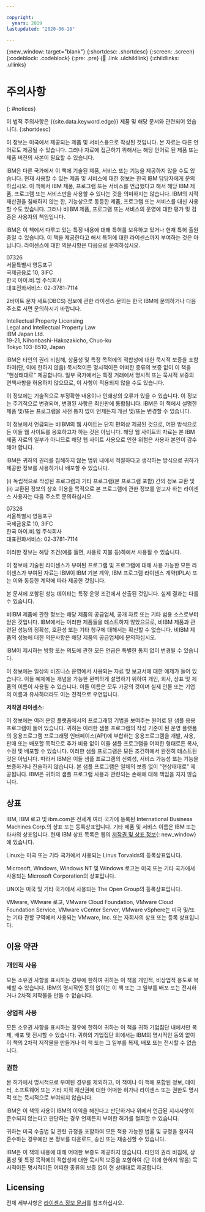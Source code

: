 ```yaml
---

copyright:
  years: 2019
lastupdated: "2020-06-18"

---
```


{:new_window: target="blank"}
{:shortdesc: .shortdesc}
{:screen: .screen}
{:codeblock: .codeblock}
{:pre: .pre}
{:child: .link .ulchildlink}
{:childlinks: .ullinks}

# 주의사항
{: #notices}

이 법적 주의사항은 {{site.data.keyword.edge}} 제품 및 해당 문서와 관련되어 있습니다.
{:shortdesc}

이 정보는 미국에서 제공되는 제품 및 서비스용으로 작성된 것입니다. 본 자료는 다른 언어로도 제공될 수 있습니다. 그러나 자료에 접근하기 위해서는 해당 언어로 된 제품 또는 제품 버전의 사본이 필요할 수 있습니다. 

IBM은 다른 국가에서 이 책에 기술된 제품, 서비스 또는 기능을 제공하지 않을 수도 있습니다. 현재 사용할 수 있는 제품 및 서비스에 대한 정보는 한국 IBM 담당자에게 문의하십시오. 이 책에서 IBM 제품, 프로그램 또는 서비스를 언급했다고 해서 해당 IBM 제품, 프로그램 또는 서비스만을 사용할 수 있다는 것을 의미하지는 않습니다. IBM의 지적 재산권을 침해하지 않는 한, 기능상으로 동등한 제품, 프로그램 또는 서비스를 대신 사용할 수도 있습니다. 그러나 비IBM 제품, 프로그램 또는 서비스의 운영에 대한 평가 및 검증은 사용자의 책임입니다.

IBM은 이 책에서 다루고 있는 특정 내용에 대해 특허를 보유하고 있거나 현재 특허 출원 중일 수 있습니다. 이 책을 제공한다고 해서 특허에 대한 라이센스까지 부여하는 것은 아닙니다. 라이센스에 대한 의문사항은 다음으로 문의하십시오.

07326  
서울특별시 영등포구  
국제금융로 10, 3IFC  
한국 아이.비.엠 주식회사  
대표전화서비스: 02-3781-7114  

2바이트 문자 세트(DBCS) 정보에 관한 라이센스 문의는 한국 IBM에 문의하거나 다음 주소로 서면 문의하시기 바랍니다.

Intellectual Property Licensing  
Legal and Intellectual Property Law  
IBM Japan Ltd.  
19-21, Nihonbashi-Hakozakicho, Chuo-ku  
Tokyo 103-8510, Japan   

IBM은 타인의 권리 비침해, 상품성 및 특정 목적에의 적합성에 대한 묵시적 보증을 포함하여(단, 이에 한하지 않음) 묵시적이든 명시적이든 어떠한 종류의 보증 없이 이 책을 "현상태대로" 제공합니다. 일부 국가에서는 특정 거래에서 명시적 또는 묵시적 보증의 면책사항을 허용하지 않으므로, 이 사항이 적용되지 않을 수도 있습니다.

이 정보에는 기술적으로 부정확한 내용이나 인쇄상의 오류가 있을 수 있습니다. 이 정보는 주기적으로 변경되며, 변경된 사항은 최신판에 통합됩니다. IBM은 이 책에서 설명한 제품 및/또는 프로그램을 사전 통지 없이 언제든지 개선 및/또는 변경할 수 있습니다. 

이 정보에서 언급되는 비IBM의 웹 사이트는 단지 편의상 제공된 것으로, 어떤 방식으로든 이들 웹 사이트를 옹호하고자 하는 것은 아닙니다. 해당 웹 사이트의 자료는 본 IBM 제품 자료의 일부가 아니므로 해당 웹 사이트 사용으로 인한 위험은 사용자 본인이 감수해야 합니다.

IBM은 귀하의 권리를 침해하지 않는 범위 내에서 적절하다고 생각하는 방식으로 귀하가 제공한 정보를 사용하거나 배포할 수 있습니다.

(i) 독립적으로 작성된 프로그램과 기타 프로그램(본 프로그램 포함) 간의 정보 교환 및 (ii) 교환된 정보의 상호 이용을 목적으로 본 프로그램에 관한 정보를 얻고자 하는 라이센스 사용자는 다음 주소로 문의하십시오.

07326  
서울특별시 영등포구  
국제금융로 10, 3IFC  
한국 아이.비.엠 주식회사  
대표전화서비스: 02-3781-7114  

이러한 정보는 해당 조건(예를 들면, 사용료 지불 등)하에서 사용될 수 있습니다.

이 정보에 기술된 라이센스가 부여된 프로그램 및 프로그램에 대해 사용 가능한 모든 라이센스가 부여된 자료는 IBM이 IBM 기본 계약, IBM 프로그램 라이센스 계약(IPLA) 또는 이와 동등한 계약에 따라 제공한 것입니다.

본 문서에 포함된 성능 데이터는 특정 운영 조건에서 산출된 것입니다. 실제 결과는 다를 수 있습니다. 

비IBM 제품에 관한 정보는 해당 제품의 공급업체, 공개 자료 또는 기타 범용 소스로부터 얻은 것입니다. IBM에서는 이러한 제품들을 테스트하지 않았으므로, 비IBM 제품과 관련된 성능의 정확성, 호환성 또는 기타 청구에 대해서는 확신할 수 없습니다. 비IBM 제품의 성능에 대한 의문사항은 해당 제품의 공급업체에 문의하십시오.

IBM이 제시하는 방향 또는 의도에 관한 모든 언급은 특별한 통지 없이 변경될 수 있습니다. 

이 정보에는 일상의 비즈니스 운영에서 사용되는 자료 및 보고서에 대한 예제가 들어 있습니다. 이들 예제에는 개념을 가능한 완벽하게 설명하기 위하여 개인, 회사, 상표 및 제품의 이름이 사용될 수 있습니다. 이들 이름은 모두 가공의 것이며 실제 인물 또는 기업의 이름과 유사하더라도 이는 전적으로 우연입니다.

**저작권 라이센스:**

이 정보에는 여러 운영 플랫폼에서의 프로그래밍 기법을 보여주는 원어로 된 샘플 응용프로그램이 들어 있습니다. 귀하는 이러한 샘플 프로그램의 작성 기준이 된 운영 플랫폼의 응용프로그램 프로그래밍 인터페이스(API)에 부합하는 응용프로그램을 개발, 사용, 판매 또는 배포할 목적으로 추가 비용 없이 이들 샘플 프로그램을 어떠한 형태로든 복사, 수정 및 배포할 수 있습니다. 이러한 샘플 프로그램은 모든 조건하에서 완전히 테스트된 것은 아닙니다. 따라서 IBM은 이들 샘플 프로그램의 신뢰성, 서비스 가능성 또는 기능을 보증하거나 진술하지 않습니다. 본 샘플 프로그램은 일체의 보증 없이 "현상태대로" 제공됩니다. IBM은 귀하의 샘플 프로그램 사용과 관련되는 손해에 대해 책임을 지지 않습니다.

## 상표

IBM, IBM 로고 및 ibm.com은 전세계 여러 국가에 등록된 International Business Machines Corp.의 상표 또는 등록상표입니다. 기타 제품 및 서비스 이름은 IBM 또는 타사의 상표입니다. 현재 IBM 상표 목록은 웹의 [저작권 및 상표 정보](http://www.ibm.com/legal/copytrade.shtml){: new_window}에 있습니다.

Linux는 미국 또는 기타 국가에서 사용되는 Linus Torvalds의 등록상표입니다.

Microsoft, Windows, Windows NT 및 Windows 로고는 미국 또는 기타 국가에서 사용되는 Microsoft Corporation의 상표입니다.

UNIX는 미국 및 기타 국가에서 사용되는 The Open Group의 등록상표입니다.

VMware, VMware 로고, VMware Cloud Foundation, VMware Cloud Foundation Service, VMware vCenter Server, VMware vSphere는 미국 및/또는 기타 관할 구역에서 사용되는 VMware, Inc. 또는 자회사의 상표 또는 등록 상표입니다.

## 이용 약관

### 개인적 사용

모든 소유권 사항을 표시하는 경우에 한하여 귀하는 이 책을 개인적, 비상업적 용도로 복제할 수 있습니다. IBM의 명시적인 동의 없이는 이 책 또는 그 일부를 배포 또는 전시하거나 2차적 저작물을 만들 수 없습니다.

### 상업적 사용

모든 소유권 사항을 표시하는 경우에 한하여 귀하는 이 책을 귀하 기업집단 내에서만 복제, 배포 및 전시할 수 있습니다. 귀하의 기업집단 외에서는 IBM의 명시적인 동의 없이 이 책의 2차적 저작물을 만들거나 이 책 또는 그 일부를 복제, 배포 또는 전시할 수 없습니다.

### 권한

본 허가에서 명시적으로 부여된 경우를 제외하고, 이 책이나 이 책에 포함된 정보, 데이터, 소프트웨어 또는 기타 지적 재산권에 대한 어떠한 허가나 라이센스 또는 권한도 명시적 또는 묵시적으로 부여되지 않습니다.

IBM은 이 책의 사용이 IBM의 이익을 해친다고 판단하거나 위에서 언급된 지시사항이 준수되지 않는다고 판단하는 경우 언제든지 부여한 허가를 철회할 수 있습니다.

귀하는 미국 수출법 및 관련 규정을 포함하여 모든 적용 가능한 법률 및 규정을 철저히 준수하는 경우에만 본 정보를 다운로드, 송신 또는 재송신할 수 있습니다.

IBM은 이 책의 내용에 대해 어떠한 보증도 제공하지 않습니다. 타인의 권리 비침해, 상품성 및 특정 목적에의 적합성에 대한 묵시적 보증을 포함하여 (단 이에 한하지 않음) 묵시적이든 명시적이든 어떠한 종류의 보증 없이 현 상태대로 제공합니다.

## Licensing

전체 세부사항은 [라이센스 정보 문서](https://www-03.ibm.com/software/sla/sladb.nsf/displayLIs/5024983A6C8FF4428525860D00664772?OpenDocument)를 참조하십시오.
